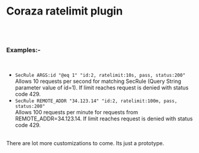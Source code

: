 <h1>Coraza ratelimit plugin</h1>
<br/><br/>
<h3><bold>Examples:- </bold>  </h3> 
<br/>
<ul>
<li>
<code>SecRule ARGS:id "@eq 1" "id:2, ratelimit:10s, pass, status:200"</code><br/>
Allows 10 requests per second for matching SecRule (Query String parameter value of id=1). If limit reaches request is denied with status code 429.
</li>
<li>
<code>SecRule REMOTE_ADDR "34.123.14" "id:2, ratelimit:100m, pass, status:200"</code><br/>
Allows 100 requests per minute for requests from REMOTE_ADDR=34.123.14. If limit reaches request is denied with status code 429.
</li>
</ul> 
<br/>
<bold>There are lot more customizations to come. Its just a prototype.</bold>
